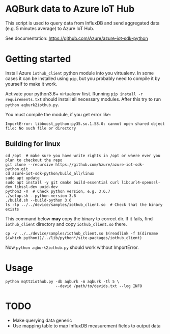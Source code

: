 # AQBurk data to Azure IoT Hub

This script is used to query data from InfluxDB and 
send aggregated data (e.g. 5 minutes average) to Azure IoT Hub.

See documentation:
https://github.com/Azure/azure-iot-sdk-python

# Getting started

Install Azure `iothub_client` python module into you virtualenv. 
In some cases it can be installed using `pip`,
but you probably need to compile it by yourself to make it work.

Activate your python3.6+ virtualenv first.
Running `pip install -r requirements.txt` should install all necessary modules. 
After this try to run `python aqburk2iothub.py`.

You must compile the module, if you get error like:
```
ImportError: libboost_python-py35.so.1.58.0: cannot open shared object file: No such file or directory
```  

## Building for linux
```
cd /opt  # make sure you have write rights in /opt or where ever you plan to checkout the repo
git clone --recursive https://github.com/Azure/azure-iot-sdk-python.git
cd azure-iot-sdk-python/build_all/linux
sudo apt update
sudo apt install -y git cmake build-essential curl libcurl4-openssl-dev libssl-dev uuid-dev
python3 -V  # Check python version, e.g. 3.6.7
./setup.sh --python-version 3.6
./build.sh --build-python 3.6
ls -lp ../../device/samples/iothub_client.so  # Check that the binary exists
```

This command below **may** copy the binary to correct dir. If it fails, 
find `iothub_client` directory  and copy `iothub_client.so` there. 
```
cp -v ../../device/samples/iothub_client.so $(readlink -f $(dirname $(which python))/../lib/python*/site-packages/iothub_client)
```

Now `python aqburk2iothub.py` should work without ImportError.

# Usage 

```
python mqtt2iothub.py -db aqburk -m aqburk -tl 5 \
                      --devid /path/to/devids.txt --log INFO
```

# TODO

* Make querying data generic
* Use mapping table to map InfluxDB measurement fields to output data